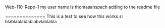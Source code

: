 Web-110-Repo-1
my user name is thomasanspach adding to the readme file

==============
This is a test to see how this works si
blablablablablabvlablabla
